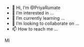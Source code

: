 - 👋 Hi, I’m @PriyaRumate
- 👀 I’m interested in ...
- 🌱 I’m currently learning ...
- 💞️ I’m looking to collaborate on ...
- 📫 How to reach me ...

<!---
PriyaRumate/PriyaRumate is a ✨ special ✨ repository because its `README.md` (this file) appears on your GitHub profile.
You can click the Preview link to take a look at your changes.
--->
Mi
